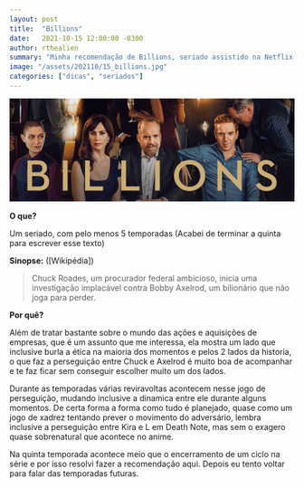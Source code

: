 ```yaml
---
layout: post
title:  "Billions"
date:   2021-10-15 12:00:00 -0300
author: rthealien
summary: "Minha recomendação de Billions, seriado assistido na Netflix."
image: "/assets/202110/15_billions.jpg"
categories: ["dicas", "seriados"]
---
```


![Billions](/assets/202110/15_billions.jpg)

**O que?**

Um seriado, com pelo menos 5 temporadas (Acabei de terminar a quinta para escrever esse texto)

**Sinopse:** ([Wikipédia])

>Chuck Roades, um procurador federal ambicioso, inicia uma investigação implacável contra Bobby Axelrod, um bilionário que não joga para perder.


**Por quê?**

Além de tratar bastante sobre o mundo das ações e aquisições de empresas, que é um assunto que me interessa, ela mostra um lado que inclusive burla a ética na maioria dos momentos e pelos 2 lados da historia, o que faz a perseguição entre Chuck e Axelrod é muito boa de acompanhar e te faz ficar sem conseguir escolher muito um dos lados.

Durante as temporadas várias reviravoltas acontecem nesse jogo de perseguição, mudando inclusive a dinamica entre ele durante alguns momentos. De certa forma a forma como tudo é planejado, quase como um jogo de xadrez tentando prever o movimento do adversário, lembra inclusive a perseguição entre Kira e L em Death Note, mas sem o exagero quase sobrenatural que acontece no anime.

Na quinta temporada acontece meio que o encerramento de um ciclo na série e por isso resolvi fazer a recomendação aqui. Depois eu tento voltar para falar das temporadas futuras.
